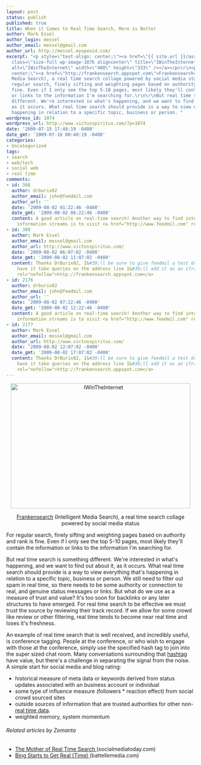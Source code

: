 ```yaml
---
layout: post
status: publish
published: true
title: When it Comes to Real Time Search, More is Better
author: Mark Essel
author_login: messel
author_email: messel@gmail.com
author_url: http://messel.myopenid.com/
excerpt: "<p style=\"text-align: center;\"><a href=\"{{ site.url }}/assets/2009/07/IWinTheInternet.jpg\"><img
  class=\"size-full wp-image-1076 aligncenter\" title=\"IWinTheInternet\" src=\"{{ site.url }}/assets/2009/07/IWinTheInternet.jpg\"
  alt=\"IWinTheInternet\" width=\"480\" height=\"333\" /></a></p>\r\n<p style=\"text-align:
  center;\"><a href=\"http://frankensearch.appspot.com\">Frankensearch</a> (Intelligent
  Media Search), a real time search collage powered by social media status</p>\r\n\r\nFor
  regular search, finely sifting and weighting pages based on authority and rank is
  fine. Even if I only see the top 5-10 pages, most likely they'll contain the information
  or links to the information I'm searching for.\r\n\r\nBut real time search is something
  different. We're interested in what's happening, and we want to find out about it,
  as it occurs. What real time search should provide is a way to view everything that's
  happening in relation to a specific topic, business or person. "
wordpress_id: 1074
wordpress_url: http://www.victusspiritus.com/?p=1074
date: '2009-07-15 17:48:19 -0400'
date_gmt: '2009-07-16 00:48:19 -0400'
categories:
- Uncategorized
tags:
- search
- web/tech
- social web
- real time
comments:
- id: 308
  author: drburix02
  author_email: john@feedmil.com
  author_url: ''
  date: '2009-08-02 01:22:46 -0400'
  date_gmt: '2009-08-02 06:22:46 -0400'
  content: A good article on real-time search! Another way to find interesting real-time
    information streams is to visit <a href="http://www.feedmil.com" rel="nofollow">http://www.feedmil.com</a>
- id: 309
  author: Mark Essel
  author_email: messel@gmail.com
  author_url: http://www.victusspiritus.com/
  date: '2009-08-02 06:07:02 -0400'
  date_gmt: '2009-08-02 11:07:02 -0400'
  content: Thanks DrBurix02, I&#39;ll be sure to give feedmil a test drive. If I can
    have it take queries on the address line I&#39;ll add it as an iframe to <a href="http://frankensearch.appspot.com"
    rel="nofollow">http://frankensearch.appspot.com</a>
- id: 2176
  author: drburix02
  author_email: john@feedmil.com
  author_url: ''
  date: '2009-08-02 07:22:46 -0400'
  date_gmt: '2009-08-02 12:22:46 -0400'
  content: A good article on real-time search! Another way to find interesting real-time
    information streams is to visit <a href="http://www.feedmil.com" rel="nofollow">http://www.feedmil.com</a>
- id: 2177
  author: Mark Essel
  author_email: messel@gmail.com
  author_url: http://www.victusspiritus.com/
  date: '2009-08-02 12:07:02 -0400'
  date_gmt: '2009-08-02 17:07:02 -0400'
  content: Thanks DrBurix02, I&#39;ll be sure to give feedmil a test drive. If I can
    have it take queries on the address line I&#39;ll add it as an iframe to <a href="http://frankensearch.appspot.com"
    rel="nofollow">http://frankensearch.appspot.com</a>
---
```

<p style="text-align: center;"><a href="{{ site.url }}/assets/2009/07/IWinTheInternet.jpg"><img class="size-full wp-image-1076 aligncenter" title="IWinTheInternet" src="{{ site.url }}/assets/2009/07/IWinTheInternet.jpg" alt="IWinTheInternet" width="480" height="333" /></a></p>
<p style="text-align: center;"><a href="http://frankensearch.appspot.com">Frankensearch</a> (Intelligent Media Search), a real time search collage powered by social media status</p>
<p>For regular search, finely sifting and weighting pages based on authority and rank is fine. Even if I only see the top 5-10 pages, most likely they'll contain the information or links to the information I'm searching for.</p>
<p>But real time search is something different. We're interested in what's happening, and we want to find out about it, as it occurs. What real time search should provide is a way to view everything that's happening in relation to a specific topic, business or person. <a id="more"></a><a id="more-1074"></a>We still need to filter out spam in real time, so there needs to be some authority or connection to real, and genuine status messages or links. But what do we use as a measure of trust and value? It's too soon for backlinks or any later structures to have emerged. For real time search to be effective we must trust the source by reviewing their track record. If we allow for some crowd like review or other filtering, real time tends to become near real time and loses it's freshness.</p>
<p>An example of real time search that is well received, and incredibly useful, is conference tagging. People at the conference, or who wish to engage with those at the conference, simply use the specified hash tag to join into the super sized chat room. Many conversations surrounding that <a class="zem_slink" title="Tag (metadata)" rel="wikipedia" href="http://en.wikipedia.org/wiki/Tag_%28metadata%29">hashtag</a> have value, but there's a challenge in separating the signal from the noise. A simple start for social media and blog rating:</p>
<ul>
<li>historical measure of meta data or keywords derived from status updates associated with an business account or individual</li>
<li>some type of influence measure (followers * reaction effect) from social crowd sourced sites</li>
<li>outside sources of information that are trusted authorities for other non-<a class="zem_slink" title="Real-time data" rel="wikipedia" href="http://en.wikipedia.org/wiki/Real-time_data">real time data</a>.</li>
<li>weighted memory, system momentum</li>
</ul>
<h6 class="zemanta-related-title" style="font-size: 1em;">Related articles by Zemanta</h6>
<ul class="zemanta-article-ul">
<li class="zemanta-article-ul-li"><a href="http://www.socialmediatoday.com/SMC/106771"> The Mother of Real Time Search </a> (socialmediatoday.com)</li>
<li class="zemanta-article-ul-li"><a href="http://battellemedia.com/archives/004955.php"> Bing Starts to Get Real (Time) </a> (battellemedia.com)</li>
</ul>

